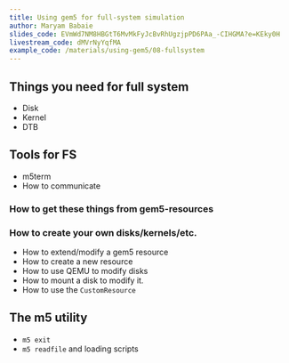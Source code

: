 ```yaml
---
title: Using gem5 for full-system simulation
author: Maryam Babaie
slides_code: EVmWd7NM8HBGtT6MvMkFyJcBvRhUgzjpPD6PAa_-CIHGMA?e=KEky0H
livestream_code: dMVrNyYqfMA
example_code: /materials/using-gem5/08-fullsystem
---
```


## Things you need for full system

- Disk
- Kernel
- DTB

## Tools for FS

- m5term
- How to communicate

### How to get these things from gem5-resources

### How to create your own disks/kernels/etc.

- How to extend/modify a gem5 resource
- How to create a new resource
- How to use QEMU to modify disks
- How to mount a disk to modify it.
- How to use the `CustomResource`

## The m5 utility

- `m5 exit`
- `m5 readfile` and loading scripts
